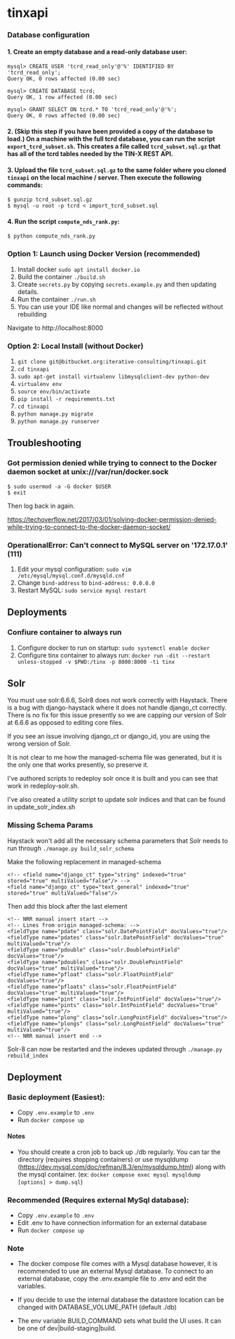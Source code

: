 # tinxapi


### Database configuration

#### 1. Create an empty database and a read-only database user:

```
mysql> CREATE USER 'tcrd_read_only'@'%' IDENTIFIED BY 'tcrd_read_only';
Query OK, 0 rows affected (0.00 sec)

mysql> CREATE DATABASE tcrd;
Query OK, 1 row affected (0.00 sec)

mysql> GRANT SELECT ON tcrd.* TO 'tcrd_read_only'@'%';
Query OK, 0 rows affected (0.00 sec)

```

####  2. (Skip this step if you have been provided a copy of the database to load.) On a machine with the full tcrd database, you can run the script `export_tcrd_subset.sh`. This creates a file called `tcrd_subset.sql.gz` that has all of the tcrd tables needed by the TIN-X REST API.

#### 3. Upload the file `tcrd_subset.sql.gz` to the same folder where you cloned `tinxapi` on the local machine / server. Then execute the following commands:

```
$ gunzip tcrd_subset.sql.gz
$ mysql -u root -p tcrd < import_tcrd_subset.sql
```

####  4. Run the script `compute_nds_rank.py`:

```
$ python compute_nds_rank.py
```

### Option 1: Launch using Docker Version (recommended)

1. Install docker `sudo apt install docker.io`
2. Build the container `./build.sh`
3. Create `secrets.py` by copying `secrets.example.py` and then updating details.
4. Run the container `./run.sh`
5. You can use your IDE like normal and changes will be reflected without rebuilding


Navigate to http://localhost:8000


### Option 2: Local Install (without Docker)
1. `git clone git@bitbucket.org:iterative-consulting/tinxapi.git`
2. `cd tinxapi`
3. `sudo apt-get install virtualenv libmysqlclient-dev python-dev`
4. `virtualenv env`
5. `source env/bin/activate`
6. `pip install -r requirements.txt`
7. `cd tinxapi`
8. `python manage.py migrate`
9. `python manage.py runserver`


## Troubleshooting

### Got permission denied while trying to connect to the Docker daemon socket at unix:///var/run/docker.sock

```
$ sudo usermod -a -G docker $USER
$ exit
```

Then log back in again.


https://techoverflow.net/2017/03/01/solving-docker-permission-denied-while-trying-to-connect-to-the-docker-daemon-socket/


### OperationalError: Can't connect to MySQL server on '172.17.0.1' (111)

1. Edit your mysql configuration: `sudo vim /etc/mysql/mysql.conf.d/mysqld.cnf`
2. Change `bind-address` to `bind-address: 0.0.0.0`
3. Restart MySQL: `sudo service mysql restart`


## Deployments

### Confiure container to always run

1. Configure docker to run on startup: `sudo systemctl enable docker`
2. Configure tinx container to always run: `docker run -dit --restart unless-stopped -v $PWD:/tinx -p 8000:8000 -ti tinx`

## Solr
You must use solr:6.6.6, Solr8 does not work correctly with Haystack.
There is a bug with django-haystack where it does not handle django_ct correctly. There is no fix for this issue presently so we are capping our version of Solr at 6.6.6 as opposed to editing core files.

If you see an issue involving django_ct or django_id, you are using the wrong version of Solr.

It is not clear to me how the managed-schema file was generated, but it is the only one that works presently, so preserve it.

I've authored scripts to redeploy solr once it is built and you can see that work in redeploy-solr.sh.

I've also created a utility script to update solr indices and that can be found in update_solr_index.sh
### Missing Schema Params

Haystack won't add all the necessary schema parameters that Solr needs to run through `./manage.py build_solr_schema`


Make the following replacement in managed-schema

```
<!-- <field name="django_ct" type="string" indexed="true" stored="true" multiValued="false"/> -->
<field name="django_ct" type="text_general" indexed="true" stored="true" multiValued="false"/>
```

Then add this block after the last <fieldtype> element

```
<!-- NRR manual insert start -->
<!-- Lines from origin managed-schema: -->
<fieldType name="pdate" class="solr.DatePointField" docValues="true"/>
<fieldType name="pdates" class="solr.DatePointField" docValues="true" multiValued="true"/>
<fieldType name="pdouble" class="solr.DoublePointField" docValues="true"/>
<fieldType name="pdoubles" class="solr.DoublePointField" docValues="true" multiValued="true"/>
<fieldType name="pfloat" class="solr.FloatPointField" docValues="true"/>
<fieldType name="pfloats" class="solr.FloatPointField" docValues="true" multiValued="true"/>
<fieldType name="pint" class="solr.IntPointField" docValues="true"/>
<fieldType name="pints" class="solr.IntPointField" docValues="true" multiValued="true"/>
<fieldType name="plong" class="solr.LongPointField" docValues="true"/>
<fieldType name="plongs" class="solr.LongPointField" docValues="true" multiValued="true"/>
<!-- NRR manual insert end -->

```

Solr-8 can now be restarted and the indexes updated through `./manage.py rebuild_index`




## Deployment

### Basic deployment (Easiest):
* Copy `.env.example` to `.env`
* Run `docker compose up`

#### Notes
* You should create a cron job to back up ./db regularly. You can tar the directory (requires stopping containers) or use mysqldump (https://dev.mysql.com/doc/refman/8.3/en/mysqldump.html) along with the mysql container. (ex: `docker compose exec mysql mysqldump [options] > dump.sql`)

### Recommended (Requires external MySql database):

* Copy `.env.example` to `.env`
* Edit .env to have connection information for an external database
* Run `docker compose up`

### Note
* The docker compose file comes with a Mysql database however, it is recommended to use an external Mysql database. To connect to an external database, copy the .env.example file to .env and edit the variables.

* If you decide to use the internal database the datastore location can be changed with DATABASE_VOLUME_PATH (default ./db)

* The env variable BUILD_COMMAND sets what build the UI uses. It can be one of dev|build-staging|build.